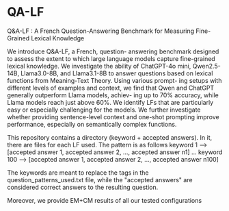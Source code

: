 # QA-LF

Q&A-LF : A French Question-Answering Benchmark for Measuring
Fine-Grained Lexical Knowledge

We introduce Q&A-LF, a French, question-
answering benchmark designed to assess the
extent to which large language models capture
fine-grained lexical knowledge. We investigate
the ability of ChatGPT-4o mini, Qwen2.5-14B,
Llama3.0-8B, and Llama3.1-8B to answer
questions based on lexical functions from
Meaning-Text Theory. Using various prompt-
ing setups with different levels of examples
and context, we find that Qwen and ChatGPT
generally outperform Llama models, achiev-
ing up to 70% accuracy, while Llama models
reach just above 60%. We identify LFs that
are particularly easy or especially challenging
for the models. We further investigate whether
providing sentence-level context and one-shot
prompting improve performance, especially on
semantically complex functions.


This repository contains a directory (keyword + accepted answers).
In it, there are files for each LF used. The pattern is as follows
keyword 1 --> [accepted answer 1, accepted answer 2, ..., accepted answer n1]
...
keyword 100 --> [accepted answer 1, accepted answer 2, ..., accepted answer n100]

The keywords are meant to replace the <L> tags in the question_patterns_used.txt file, while the "accepted answers" are considered correct answers to the resulting question.


Moreover, we provide EM+CM results of all our tested configurations








